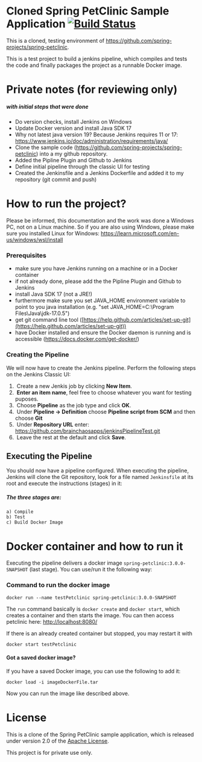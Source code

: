 # Cloned Spring PetClinic Sample Application [![Build Status](https://github.com/spring-projects/spring-petclinic/actions/workflows/maven-build.yml/badge.svg)](https://github.com/spring-projects/spring-petclinic/actions/workflows/maven-build.yml)
This is a cloned, testing environment of https://github.com/spring-projects/spring-petclinic.

This is a test project to build a jenkins pipeline, which compiles and tests the code and finally packages the project as a runnable Docker image.

# Private notes (for reviewing only)
##### with initial steps that were done

- Do version checks, install Jenkins on Windows 
- Update Docker version and install Java SDK 17
- Why not latest java version 19? Because Jenkins requires 11 or 17: https://www.jenkins.io/doc/administration/requirements/java/
- Clone the sample code (https://github.com/spring-projects/spring-petclinic) into a my github repository.
- Added the Pipline Plugin and Github to Jenkins
- Define initial pipeline through the classic UI for testing
- Created the Jenkinsfile and a Jenkins Dockerfile and added it to my repository (git commit and push)

# How to run the project?

Please be informed, this documentation and the work was done a Windows PC, not on a Linux machine. So if you are also using Windows, please make sure you installed Linux for Windows: https://learn.microsoft.com/en-us/windows/wsl/install

### Prerequisites

- make sure you have Jenkins running on a machine or in a Docker container
- if not already done, please add the the Pipline Plugin and Github to Jenkins
- install Java SDK 17 (not a JRE!)
- furthermore make sure you set JAVA_HOME environment variable to point to you java installation (e.g. "set JAVA_HOME=C:\Program Files\Java\jdk-17.0.5")
- get git command line tool ([https://help.github.com/articles/set-up-git](https://help.github.com/articles/set-up-git))
- have Docker installed and ensure the Docker daemon is running and is accessible (https://docs.docker.com/get-docker/)

### Creating the Pipeline

We will now have to create the Jenkins pipeline. Perform the following steps on the Jenkins Classic UI:

1.  Create a new Jenkis job by clicking **New Item**.
2.  **Enter an item name**, feel free to choose whatever you want for testing puposes.
3.  Choose **Pipeline** as the job type and click **OK**.
4.  Under **Pipeline -> Definition** choose **Pipeline script from SCM** and then choose **Git**
6.  Under **Repository URL** enter: https://github.com/brainchaosapps/jenkinsPipelineTest.git
7.  Leave the rest at the default and click **Save**.

## Executing the Pipeline

You should now have a pipeline configured. When executing the pipeline, Jenkins will clone the Git repository, look for a file named `Jenkinsfile` at its root and execute the instructions (stages) in it:
##### The three stages are:
	a) Compile
	b) Test
	c) Build Docker Image

# Docker container and how to run it

Executing the pipeline delivers a docker image `spring-petclinic:3.0.0-SNAPSHOT` (last stage). You can use/run it the following way:

### Command to run the docker image

```
docker run --name testPetclinic spring-petclinic:3.0.0-SNAPSHOT
```
The `run` command basically is `docker create` and `docker start`, which creates a container and then starts the image. You can then access petclinic here: [http://localhost:8080/](http://localhost:8080/)

If there is an already created container but stopped, you may restart it with 
```
docker start testPetclinic
```

#### Got a saved docker image?
If you have a saved Docker image, you can use the following to add it:
```
docker load -i imageDockerFile.tar
```
Now you can run the image like described above.

# License
  
This is a clone of the Spring PetClinic sample application, which is released under version 2.0 of the [Apache License](https://www.apache.org/licenses/LICENSE-2.0).

This project is for private use only.